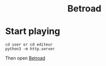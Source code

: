 <h1 align = "center">Betroad</h1>

# Start playing
```
cd user or cd editeur
python3 -m http.server
```
Then open <a href = "http://localhost:8000"> Betroad</a>
